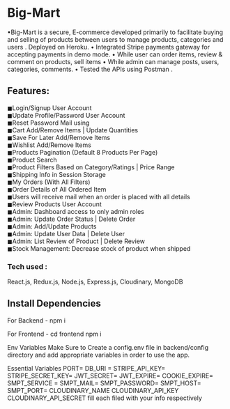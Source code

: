 # Big-Mart
•Big-Mart is a secure, E-commerce developed primarily to facilitate buying and selling of products between users to manage products, categories and
users . Deployed on Heroku.
• Integrated Stripe payments gateway for accepting payments in demo mode.
• While user can order items, review & comment on products, sell items
• While admin can manage posts, users, categories, comments.
• Tested the APIs using Postman .

## Features:

◼Login/Signup User Account            
◼Update Profile/Password User Account           
◼Reset Password Mail using                           
◼Cart Add/Remove Items | Update Quantities             
◼Save For Later Add/Remove Items                        
◼Wishlist Add/Remove Items                          
◼Products Pagination (Default 8 Products Per Page)                    
◼Product Search                                                          
◼Product Filters Based on Category/Ratings | Price Range                           
◼Shipping Info in Session Storage              
◼My Orders (With All Filters)              
◼Order Details of All Ordered Item                 
◼Users will receive mail when an order is placed with all details              
◼Review Products User Account                        
◼Admin: Dashboard access to only admin roles                        
◼Admin: Update Order Status | Delete Order                      
◼Admin: Add/Update Products                                                     
◼Admin: Update User Data | Delete User                            
◼Admin: List Review of Product | Delete Review                           
◼Stock Management: Decrease stock of product when shipped    

### Tech used : 
React.js, Redux.js, Node.js, Express.js, Cloudinary, MongoDB

## Install Dependencies

For Backend - npm i

For Frontend - cd frontend npm i

Env Variables
Make Sure to Create a config.env file in backend/config directory and add appropriate variables in order to use the app.

Essential Variables 
PORT= DB_URI = STRIPE_API_KEY= STRIPE_SECRET_KEY= JWT_SECRET= JWT_EXPIRE= COOKIE_EXPIRE= SMPT_SERVICE = SMPT_MAIL= SMPT_PASSWORD= SMPT_HOST= SMPT_PORT= CLOUDINARY_NAME CLOUDINARY_API_KEY CLOUDINARY_API_SECRET fill each filed with your info respectively
